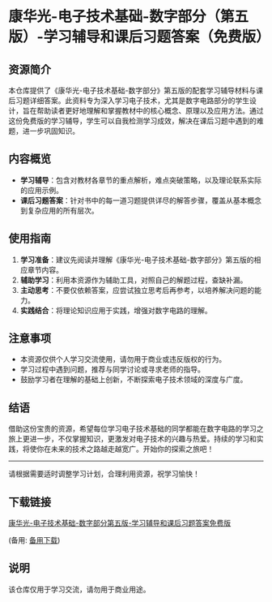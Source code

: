 # 康华光-电子技术基础-数字部分（第五版）-学习辅导和课后习题答案（免费版）

## 资源简介

本仓库提供了《康华光-电子技术基础-数字部分》第五版的配套学习辅导材料与课后习题详细答案。此资料专为深入学习电子技术，尤其是数字电路部分的学生设计，旨在帮助读者更好地理解和掌握教材中的核心概念、原理以及应用方法。通过这份免费版的学习辅导，学生可以自我检测学习成效，解决在课后习题中遇到的难题，进一步巩固知识。

## 内容概览

- **学习辅导**：包含对教材各章节的重点解析，难点突破策略，以及理论联系实际的应用示例。
- **课后习题答案**：针对书中的每一道习题提供详尽的解答步骤，覆盖从基本概念到复杂应用的所有层次。

## 使用指南

1. **学习准备**：建议先阅读并理解《康华光-电子技术基础-数字部分》第五版的相应章节内容。
2. **辅助学习**：利用本资源作为辅助工具，对照自己的解题过程，查缺补漏。
3. **主动思考**：不要仅依赖答案，应尝试独立思考后再参考，以培养解决问题的能力。
4. **实践结合**：将理论知识应用于实践，增强对数字电路的理解。

## 注意事项

- 本资源仅供个人学习交流使用，请勿用于商业或违反版权的行为。
- 学习过程中遇到问题，推荐与同学讨论或寻求老师的指导。
- 鼓励学习者在理解的基础上创新，不断探索电子技术领域的深度与广度。

## 结语

借助这份宝贵的资源，希望每位学习电子技术基础的同学都能在数字电路的学习之旅上更进一步，不仅掌握知识，更激发对电子技术的兴趣与热爱。持续的学习和实践，将使你在未来的技术之路越走越宽广。开始你的探索之旅吧！

---

请根据需要适时调整学习计划，合理利用资源，祝学习愉快！

## 下载链接
[康华光-电子技术基础-数字部分第五版-学习辅导和课后习题答案免费版](https://pan.quark.cn/s/2092e4fe7a91) 

(备用: [备用下载](https://pan.baidu.com/s/1tC9ijTDND-O_VvDGEVHI4A?pwd=1234))

## 说明

该仓库仅用于学习交流，请勿用于商业用途。
